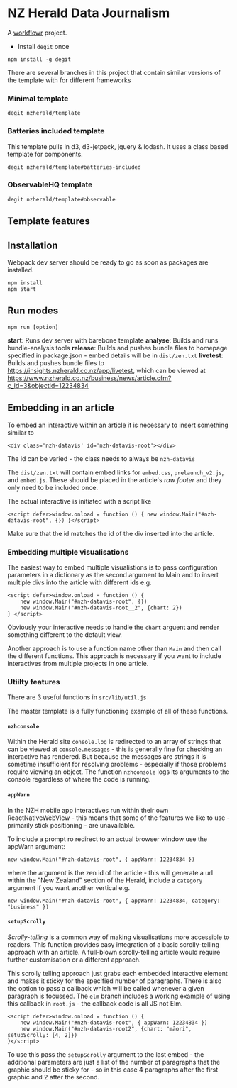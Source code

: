 # NZ Herald Data Journalism

A [workflowr][] project.

[workflowr]: https://github.com/jdblischak/workflowr



- Install `degit` once

```
npm install -g degit
```

There are several branches in this project that contain similar versions of the
template with for different frameworks


### Minimal template

`degit nzherald/template`

### Batteries included template

This template pulls in d3, d3-jetpack, jquery & lodash. It uses a class
based template for components.

`degit nzherald/template#batteries-included`

### ObservableHQ template

`degit nzherald/template#observable`


## Template features




## Installation
Webpack dev server should be ready to go as soon as packages are installed.
```
npm install
npm start
```


## Run modes
```
npm run [option]
```
**start**: Runs dev server with barebone template
**analyse**: Builds and runs bundle-analysis tools
**release**: Builds and pushes bundle files to homepage specified in package.json - embed details will be in `dist/zen.txt`
**livetest**: Builds and pushes bundle files to https://insights.nzherald.co.nz/app/livetest, which can be viewed at https://www.nzherald.co.nz/business/news/article.cfm?c_id=3&objectid=12234834

## Embedding in an article

To embed an interactive within an article it is necessary to insert something similar to

    <div class='nzh-datavis' id='nzh-datavis-root'></div>

The id can be varied - the class needs to always be `nzh-datavis`

The `dist/zen.txt` will contain embed links for `embed.css`, `prelaunch_v2.js`, and `embed.js`.
These should be placed in the article's _raw footer_ and they only need to be included once.

The actual interactive is initiated with a script like

    <script defer>window.onload = function () { new window.Main("#nzh-datavis-root", {}) }</script>

Make sure that the id matches the id of the div inserted into the article.

### Embedding multiple visualisations

The easiest way to embed multiple visualistions is to pass configuration parameters in a dictionary
as the second argument to Main and to insert multiple divs into the article with different ids e.g.

    <script defer>window.onload = function () { 
        new window.Main("#nzh-datavis-root", {}) 
        new window.Main("#nzh-datavis-root__2", {chart: 2}) 
    } </script>

Obviously your interactive needs to handle the `chart` arguent and render something different to the
default view.

Another approach is to use a function name other than `Main` and then call the different functions.
This approach is necessary if you want to include interactives from multiple projects in one
article.


### Utiilty features

There are 3 useful functions in `src/lib/util.js` 

The master template is a fully functioning example of all of these functions.

#### `nzhconsole`

Within the Herald site `console.log` is redirected to an array of strings that can be viewed at
`console.messages` - this is generally fine for checking an interactive has rendered. But because
the messages are strings it is sometime insufficient for resolving problems - especially if those
problems require viewing an object. The function `nzhconsole` logs its arguments to the console
regardless of where the code is running.


#### `appWarn`

In the NZH mobile app interactives run within their own ReactNativeWebView - this means that some of
the features we like to use - primarily stick positioning - are unavailable.

To include a prompt ro redirect to an actual browser window use the appWarn argument:


    new window.Main("#nzh-datavis-root", { appWarn: 12234834 }) 

where the argument is the zen id of the article - this will generate a url within the "New Zealand"
section of the Herald, include a `category` argument if you want another vertical e.g. 

    new window.Main("#nzh-datavis-root", { appWarn: 12234834, category: "business" }) 

#### `setupScrolly`

_Scrolly-telling_ is a common way of making visualisations more accessible to readers. This
function provides easy integration of a basic scrolly-telling approach with an article. A full-blown
scrolly-telling article would require further customisation or a different approach.

This scrolly telling approach just grabs each embedded interactive element and makes it sticky for
the specified number of paragraphs. There is also the option to pass a callback which will be called
whenever a given paragraph is focussed. The `elm` branch includes a working example of using this
callback in `root.js` - the callback code is all JS not Elm.


    <script defer>window.onload = function () { 
        new window.Main("#nzh-datavis-root", { appWarn: 12234834 }) 
        new window.Main("#nzh-datavis-root2", {chart: "māori", setupScrolly: [4, 2]}) 
    }</script>

To use this pass the `setupScrolly` argument to the last embed - the additional parameters are just
a list of the number of paragraphs that the graphic should be sticky for - so in this case
4 paragraphs after the first graphic and 2 after the second.

